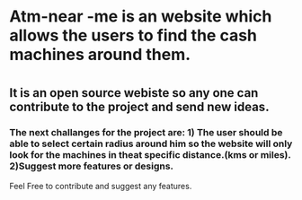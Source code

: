 <h1>Atm-near -me is an website which allows the users to find the cash machines around them.<h1>
<h2> It is an open source webiste so any one can contribute to the project and send new ideas. <h3> 
<h3>The next challanges for the project are:
1) The user should be able to select certain radius around him so the website will only look for the machines in theat specific distance.(kms or miles).
2)Suggest more features or designs. </h3>

Feel Free to contribute and suggest any features.
